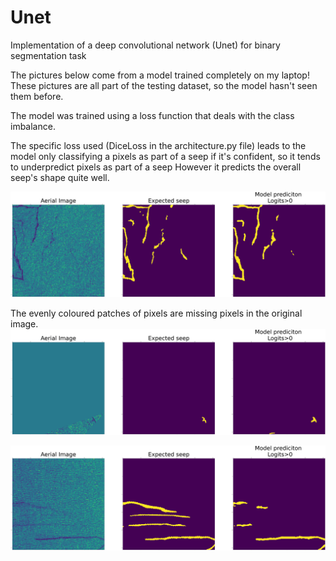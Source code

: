# Unet
Implementation of a deep convolutional network (Unet) for binary segmentation task

The pictures below come from a model trained completely on my laptop!
These pictures are all part of the testing dataset, so the model hasn't seen them before.

The model was trained using a loss function that deals with the class imbalance.

 The specific loss used (DiceLoss in the architecture.py file) leads to the model only classifying a pixels as part of a seep if it's confident, so it tends to underpredict pixels as part of a seep
 However it predicts the overall seep's shape quite well.

![alt text](https://github.com/ranjit002/Unet/blob/main/imgs/comparison3.png?raw=true)

The evenly coloured patches of pixels are missing pixels in the original image.
![alt text](https://github.com/ranjit002/Unet/blob/main/imgs/comparison2.png?raw=true)

![alt text](https://github.com/ranjit002/Unet/blob/main/imgs/comparison1.png?raw=true)
